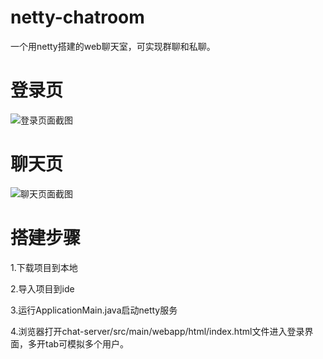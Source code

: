 # netty-chatroom
一个用netty搭建的web聊天室，可实现群聊和私聊。


# 登录页

![登录页面截图](https://github.com/powerjiajun/netty-chatroom/blob/master/image/login.png)


# 聊天页


![聊天页面截图](https://github.com/powerjiajun/netty-chatroom/blob/master/image/index.png)


# 搭建步骤

1.下载项目到本地

2.导入项目到ide

3.运行ApplicationMain.java启动netty服务

4.浏览器打开chat-server/src/main/webapp/html/index.html文件进入登录界面，多开tab可模拟多个用户。








